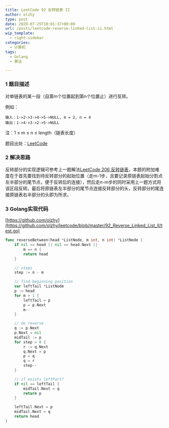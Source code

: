 ```yaml
---
title: LeetCode 92 反转链表 II
author: olzhy
type: post
date: 2020-07-25T10:01:37+00:00
url: /posts/leetcode-reverse-linked-list-ii.html
wip_template:
  - right-sidebar
categories:
  - 计算机
tags:
  - Golang
  - 算法

---
```

### 1 题目描述
  
对单链表的某一段（自第m个位置起到第n个位置止）进行反转。

例如：
  
```
输入：1->2->3->4->5->NULL, m = 2, n = 4
输出：1->4->3->2->5->NULL
```

注：1 ≤ m ≤ n ≤ length（链表长度）

题目出处：[LeetCode](https://leetcode.com/problems/reverse-linked-list-ii/)

### 2 解决思路

反转部分的实现逻辑可参考上一题解法[LeetCode 206 反转链表](/posts/leetcode-reverse-linked-list.html)，本题的附加难度在于首先要找到待反转部分的起始位置（走m-1步，且要记录原链表起始分割点左半部分的尾节点，便于反转后的连接），然后走n-m步的同时采用上一题方式将该区段反转。最后将原链表左半部分的尾节点连接反转部分的头，反转部分的尾连接原链表右半部分的头即为所求。

### 3 Golang实现代码

[https://github.com/olzhy](https://github.com/olzhy/leetcode/blob/master/92_Reverse_Linked_List_II/test.go)

```go
func reverseBetween(head *ListNode, m int, n int) *ListNode {
	if nil == head || nil == head.Next ||
		m == n {
		return head
	}

	// steps
	step := n - m

	// find beginning position
	var leftTail *ListNode
	p := head
	for m > 1 {
		leftTail = p
		p = p.Next
		m--
	}

	// do reverse
	q := p.Next
	p.Next = nil
	midTail := p
	for step > 0 {
		r := q.Next
		q.Next = p
		p = q
		q = r
		step--
	}

	// if exists leftPart?
	if nil == leftTail {
		midTail.Next = q
		return p
	}

	leftTail.Next = p
	midTail.Next = q
	return head
}
```